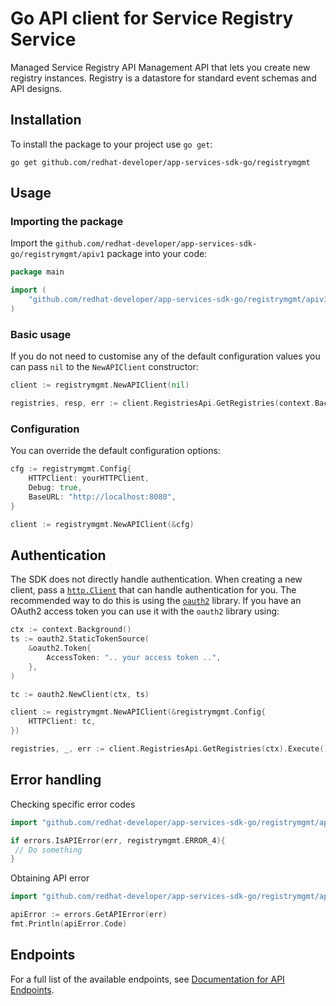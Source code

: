 # Go API client for Service Registry Service

Managed Service Registry API Management API that lets you create new registry instances. Registry is a datastore for standard event schemas and API designs.

## Installation

To install the package to your project use `go get`:

```shell
go get github.com/redhat-developer/app-services-sdk-go/registrymgmt
```

## Usage

### Importing the package

Import the `github.com/redhat-developer/app-services-sdk-go/registrymgmt/apiv1` package into your code:

```go
package main

import (
    "github.com/redhat-developer/app-services-sdk-go/registrymgmt/apiv1"
)
```

### Basic usage

If you do not need to customise any of the default configuration values you can pass `nil` to the `NewAPIClient` constructor:

```go
client := registrymgmt.NewAPIClient(nil)

registries, resp, err := client.RegistriesApi.GetRegistries(context.Background()).Execute()
```

### Configuration

You can override the default configuration options:

```go
cfg := registrymgmt.Config{
    HTTPClient: yourHTTPClient,
    Debug: true,
    BaseURL: "http://localhost:8080",
}

client := registrymgmt.NewAPIClient(&cfg)
```

## Authentication

The SDK does not directly handle authentication. When creating a new client, pass a [`http.Client`](https://golang.org/pkg/net/http/#Client) that can handle authentication for you. The recommended way to do this is using the [`oauth2`](https://pkg.go.dev/golang.org/x/oauth2) library. If you have an OAuth2 access token you can use it with the `oauth2` library using:

```go
ctx := context.Background()
ts := oauth2.StaticTokenSource(
    &oauth2.Token{
        AccessToken: ".. your access token ..",
    },
)

tc := oauth2.NewClient(ctx, ts)

client := registrymgmt.NewAPIClient(&registrymgmt.Config{
    HTTPClient: tc,
})

registries, _, err := client.RegistriesApi.GetRegistries(ctx).Execute()
```

## Error handling

Checking specific error codes

```go
import "github.com/redhat-developer/app-services-sdk-go/registrymgmt/apiv1/errors"

if errors.IsAPIError(err, registrymgmt.ERROR_4){
 // Do something
}
```

Obtaining API error 

```go
import "github.com/redhat-developer/app-services-sdk-go/registrymgmt/apiv1/errors"

apiError := errors.GetAPIError(err)
fmt.Println(apiError.Code)
```

## Endpoints

For a full list of the available endpoints, see [Documentation for API Endpoints](./client/README.md#documentation-for-api-endpoints).